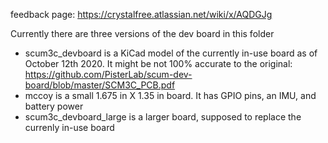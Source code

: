 feedback page: https://crystalfree.atlassian.net/wiki/x/AQDGJg

Currently there are three versions of the dev board in this folder
- scum3c_devboard is a KiCad model of the currently in-use board as of October 12th 2020. It might be not 100% accurate to the original: https://github.com/PisterLab/scum-dev-board/blob/master/SCM3C_PCB.pdf
- mccoy is a small 1.675 in X 1.35 in board. It has GPIO pins, an IMU, and battery power
- scum3c_devboard_large is a larger board, supposed to replace the currenly in-use board
